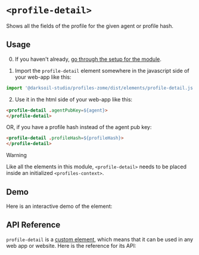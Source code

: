 # `<profile-detail>`

Shows all the fields of the profile for the given agent or profile hash.

## Usage

0. If you haven't already, [go through the setup for the module](/setup).

1. Import the `profile-detail` element somewhere in the javascript side of your web-app like this:

```js
import '@darksoil-studio/profiles-zome/dist/elements/profile-detail.js'
```

2. Use it in the html side of your web-app like this:

```html
<profile-detail .agentPubKey=${agent}>
</profile-detail>
```

OR, if you have a profile hash instead of the agent pub key:

```html
<profile-detail .profileHash=${profileHash}>
</profile-detail>
```

> [!WARNING]
> Like all the elements in this module, `<profile-detail>` needs to be placed inside an initialized `<profiles-context>`.

## Demo

Here is an interactive demo of the element:

<element-demo>
</element-demo>

<script setup>
import { onMounted } from 'vue'
import {
  ProfilesZomeMock,
  demoProfiles,
} from "../../ui/src/mocks.ts";
import { ProfilesStore } from "../../ui/src/profiles-store.ts";
import { ProfilesClient } from "../../ui/src/profiles-client.ts";
import { decodeHashFromBase64, encodeHashToBase64 } from '@holochain/client';
import { render } from 'lit';
import { html, unsafeStatic } from "lit/static-html.js";

onMounted(async () => {
  // Elements need to be imported on the client side, not the SSR side
  // Reference: https://vitepress.dev/guide/ssr-compat#importing-in-mounted-hook
  await import('@api-viewer/docs/lib/api-docs.js');
  await import('@api-viewer/demo/lib/api-demo.js');
  await import('../../ui/src/elements/profiles-context.ts');
  await import('../../ui/src/elements/profile-detail.ts');

  const profiles = await demoProfiles();
  const myPubKey = Array.from(profiles.keys())[0];
  const mock = new ProfilesZomeMock(profiles, myPubKey);
  const client = new ProfilesClient(mock, "lobby");
  const store = new ProfilesStore(client);
    
  render(html`
    <profiles-context .store=${store}>
      <api-demo src="custom-elements.json" only="profile-detail" exclude-knobs="store">
        <template data-element="profile-detail" data-target="host">
          <profile-detail agent-pub-key="${unsafeStatic(encodeHashToBase64(client.client.myPubKey))}">
          </profile-detail>
        </template>
      </api-demo>
    </profiles-context>`,
    document.querySelector('element-demo')
  );
});

</script>

## API Reference

`profile-detail` is a [custom element](https://web.dev/articles/custom-elements-v1), which means that it can be used in any web app or website. Here is the reference for its API:

<api-docs src="custom-elements.json" only="profile-detail">
</api-docs>
